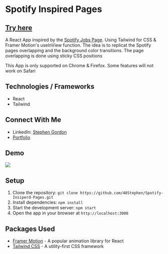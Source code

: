 <!DOCTYPE html>
<html>

<body>
<h1>Spotify Inspired Pages</h1>
<h2><a href="https://spotify-inspired-pages.web.app">Try here</a></h2>
<p>A React App inspired by the <a href="https://www.lifeatspotify.com/">Spotify Jobs Page</a>. Using Tailwind for CSS & Framer Motion's useInView function. The idea is to replicat the Spotify pages overlapping and the background color transitions. The page overlapping is done using sticky CSS positions </p>
<p>This App is only supported on Chrome & Firefox. Some features will not work on Safari</p>

## Technologies / Frameworks
- React
- Tailwind 

## Connect With Me
- LinkedIn: [Stephen Gordon](https://www.linkedin.com/in/ste-gordon/)
- [Portfolio](https://www.stephengordon.ie)

## Demo
![]([https://github.com/Your_Repository_Name/Your_GIF_Name.gif](https://github.com/Stephen-Gordon/Spotify-Insiperd-Pages/blob/main/Spotify.gif))

<h2>Setup</h2>
<ol>
	<li>Clone the repository: <code>git clone https://github.com/48Stephen/Spotify-Insiperd-Pages.git</code></li>
	<li>Install dependencies: <code>npm install</code></li>
	<li>Start the development server: <code>npm start</code></li>
	<li>Open the app in your browser at <code>http://localhost:3000</code></li>
</ol>

<h2>Packages Used</h2>
<ul>
<li><a href="https://www.framer.com/motion/">Framer Motion</a> - A popular animation library for React</li>
<li><a href="https://tailwindcss.com/">Tailwind CSS</a> - A utility-first CSS framework</li>
</ul>


</body>
</html>
